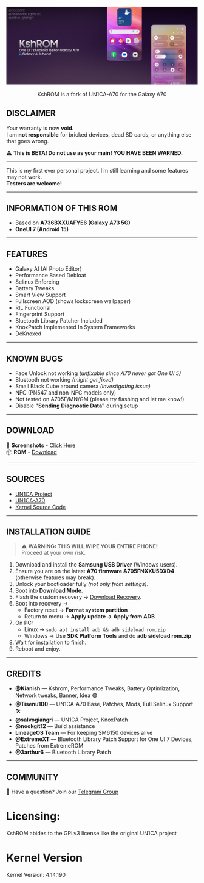 ![KshROM Banner](readme-res/banner.png)

<p align="center">KshROM is a fork of UN1CA-A70 for the Galaxy A70</p>


## DISCLAIMER
Your warranty is now **void**.  
I am **not responsible** for bricked devices, dead SD cards, or anything else that goes wrong.  

⚠️ **This is BETA! Do not use as your main! YOU HAVE BEEN WARNED.**

---

This is my first ever personal project. I’m still learning and some features may not work.  
**Testers are welcome!**

---

## INFORMATION OF THIS ROM
- Based on **A736BXXUAFYE6 (Galaxy A73 5G)**
- **OneUI 7 (Android 15)**

---

## FEATURES
- Galaxy AI (AI Photo Editor)  
- Performance Based Debloat  
- Selinux Enforcing  
- Battery Tweaks  
- Smart View Support  
- Fullscreen AOD (shows lockscreen wallpaper)  
- RIL Functional  
- Fingerprint Support  
- Bluetooth Library Patcher Included  
- KnoxPatch Implemented In System Frameworks  
- DeKnoxed  

---

## KNOWN BUGS
- Face Unlock not working *(unfixable since A70 never got One UI 5)*  
- Bluetooth not working *(might get fixed)*  
- Small Black Cube around camera *(investigating issue)*  
- NFC (PN547 and non-NFC models only)  
- Not tested on A705F/MN/GM (please try flashing and let me know!)  
- Disable **"Sending Diagnostic Data"** during setup  

---

## DOWNLOAD
📸 **Screenshots** - [Click Here](https://drive.google.com/drive/u/1/folders/1U3BWA1ijYLHvS-vLWN4Sr3Ivoxn492WM)  
📦 **ROM** - [Download](https://drive.google.com/drive/u/1/folders/1sa-m-UYomUOoGDGYV3eYE3AOHeOMWnxU)  

---

## SOURCES
- [UN1CA Project](https://github.com/salvogiangri/UN1CA)  
- [UN1CA-A70](https://github.com/tisenu100/UN1CA-A70)  
- [Kernel Source Code](https://github.com/LineageOS/android_kernel_samsung_sm6150)  

---

## INSTALLATION GUIDE
> ⚠️ **WARNING: THIS WILL WIPE YOUR ENTIRE PHONE!**  
> Proceed at your own risk.

1. Download and install the **Samsung USB Driver** (Windows users).  
2. Ensure you are on the latest **A70 firmware A705FNXXU5DXD4** (otherwise features may break).  
3. Unlock your bootloader fully *(not only from settings)*.  
4. Boot into **Download Mode**.  
5. Flash the custom recovery → [Download Recovery](https://github.com/rtd1250/a70q_OTA/releases/download/20250628/lineage-22.2-20250628-recovery-a70q.tar).  
6. Boot into recovery →  
   - Factory reset → **Format system partition**  
   - Return to menu → **Apply update → Apply from ADB**  
7. On PC:  
   - Linux → `sudo apt install adb && adb sideload rom.zip`  
   - Windows → Use **SDK Platform Tools** and do **adb sideload rom.zip**
8. Wait for installation to finish.  
9. Reboot and enjoy.

---

## CREDITS
- **@Kianish** — Kshrom, Performance Tweaks, Battery Optimization, Network tweaks, Banner, Idea 🟣  
- **@Tisenu100** — UN1CA-A70 Base, Patches, Mods, Full Selinux Support 🛠️  
- **@salvogiangri** — UN1CA Project, KnoxPatch  
- **@nookgit12** — Build assistance  
- **LineageOS Team** — For keeping SM6150 devices alive  
- **@ExtremeXT** — Bluetooth Library Patch Support for One UI 7 Devices, Patches from ExtremeROM
- **@3arthur6** — Bluetooth Library Patch  

---

## COMMUNITY
💬 Have a question? Join our [Telegram Group](https://t.me/kshrom)



# Licensing:
KshROM abides to the GPLv3 license like the original UN1CA project

# Kernel Version
Kernel Version: 4.14.190
